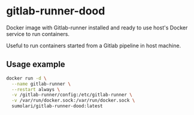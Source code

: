 # gitlab-runner-dood

Docker image with Gitlab-runner installed and ready to use host's Docker service to run containers.

Useful to run containers started from a Gitlab pipeline in host machine.

## Usage example

```bash
docker run -d \
  --name gitlab-runner \
  --restart always \
  -v /gitlab-runner/config:/etc/gitlab-runner \
  -v /var/run/docker.sock:/var/run/docker.sock \
  sumolari/gitlab-runner-dood:latest
```
